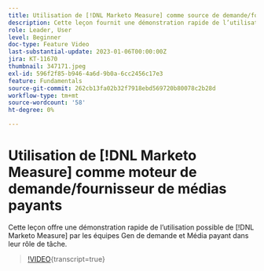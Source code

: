 ```yaml
---
title: Utilisation de [!DNL Marketo Measure] comme source de demande/fournisseur de médias payants
description: Cette leçon fournit une démonstration rapide de l’utilisation de  [!DNL Marketo Measure] par les équipes de Demand Gen et de Paid Media dans leur rôle de tâche.
role: Leader, User
level: Beginner
doc-type: Feature Video
last-substantial-update: 2023-01-06T00:00:00Z
jira: KT-11670
thumbnail: 347171.jpeg
exl-id: 596f2f85-b946-4a6d-9b0a-6cc2456c17e3
feature: Fundamentals
source-git-commit: 262cb13fa02b32f7918ebd569720b80078c2b28d
workflow-type: tm+mt
source-wordcount: '58'
ht-degree: 0%

---
```


# Utilisation de [!DNL Marketo Measure] comme moteur de demande/fournisseur de médias payants

Cette leçon offre une démonstration rapide de l’utilisation possible de [!DNL Marketo Measure] par les équipes Gen de demande et Média payant dans leur rôle de tâche.

>[!VIDEO](https://video.tv.adobe.com/v/347171/?learn=on){transcript=true}
